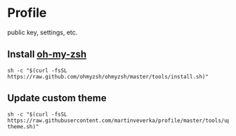 # Profile

public key, settings, etc.

## Install [oh-my-zsh](https://github.com/robbyrussell/oh-my-zsh)

	sh -c "$(curl -fsSL https://raw.github.com/ohmyzsh/ohmyzsh/master/tools/install.sh)"

## Update custom theme
	sh -c "$(curl -fsSL https://raw.githubusercontent.com/martinveverka/profile/master/tools/update-theme.sh)"
